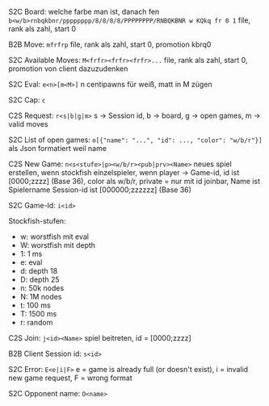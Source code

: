 S2C
Board:
welche farbe man ist, danach fen
`b<w/b>rnbqkbnr/pppppppp/8/8/8/8/PPPPPPPP/RNBQKBNR w KQkq fr 0 1` file, rank als zahl, start 0

B2B
Move: `mfrfrp` file, rank als zahl, start 0, promotion kbrq0

S2C
Available Moves: `M<frfr><frfr><frfr>...` file, rank als zahl, start 0, promotion von client dazuzudenken

S2C
Eval: `e<n>[m<M>]` n centipawns für weiß, matt in M zügen

S2C
Cap: `c`

C2S
Request: `r<s|b|g|m>` s -> Session id, b -> board, g -> open games, m -> valid moves

S2C
List of open games: `o[{"name": "...", "id": ..., "color": "w/b/r"}]` als Json formatiert weil name

C2S
New Game: `n<s<stufe>|p><w/b/r><pub|prv><Name>` neues spiel erstellen, wenn stockfish einzelspieler, wenn player -> Game-id, id ist [0000;zzzz] (Base 36), color als w/b/r, private = nur mit id joinbar, Name ist Spielername
Session-id ist [000000;zzzzzz] (Base 36)

S2C
Game-Id: `i<id>`

Stockfish-stufen:
* w: worstfish mit eval
* W: worstfish mit depth
* 1: 1 ms
* e: eval
* d: depth 18
* D: depth 25
* n: 50k nodes
* N: 1M nodes
* t: 100 ms
* T: 1500 ms
* r: random

C2S
Join: `j<id><Name>` spiel beitreten, id = [0000;zzzz]

B2B
Client Session id: `s<id>`

S2C
Error: `E<e|i|F>` e = game is already full (or doesn't exist), i = invalid new game request, F = wrong format

S2C
Opponent name: `O<name>`